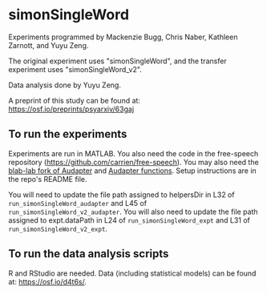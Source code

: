 #  simonSingleWord
Experiments programmed by Mackenzie Bugg, Chris Naber, Kathleen Zarnott, and Yuyu Zeng.

The original experiment uses "simonSingleWord", and the transfer experiment uses "simonSingleWord_v2".

Data analysis done by Yuyu Zeng.

A preprint of this study can be found at: https://osf.io/preprints/psyarxiv/63gaj

## To run the experiments
Experiments are run in MATLAB. You also need the code in the free-speech repository (https://github.com/carrien/free-speech). You may also need the [blab-lab fork of Audapter](https://github.com/blab-lab/audapter_mex) and [Audapter functions](https://github.com/blab-lab/audapter_matlab). Setup instructions are in the repo's README file.

You will need to update the file path assigned to helpersDir in L32 of `run_simonSingleWord_audapter` and L45 of `run_simonSingleWord_v2_audapter`. You will also need to update the file path assigned to expt.dataPath in L24 of `run_simonSingleWord_expt` and L31 of `run_simonSingleWord_v2_expt`.

## To run the data analysis scripts
R and RStudio are needed. Data (including statistical models) can be found at: https://osf.io/d4t6s/.

